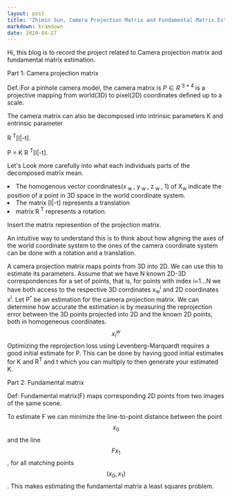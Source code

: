 ```yaml
---
layout: post
title: "Zhimin Sun, Camera Projection Matrix and Fundamental Matrix Estimation with RANSAC"
markdown: kramdown
date: 2020-04-27
---
```


Hi, this blog is to record the project related to Camera projection matrix and fundamental matrix estimation.

Part 1: Camera projection matrix

Def.:For a pinhole camera model, the camera matrix is ${P} \in {R}$ <sup> $3 \times 4$ </sup> is a projective mapping from world(3D) to pixel(2D) coordinates defined up to a scale.

The camera matrix can also be decomposed into intrinsic parameters K and entrinsic parameter

R <sup>T</sup>[I|-t].

P = K R <sup>T</sup>[I|-t]. 

Let's Look more carefully into what each individuals parts of the decomposed matrix mean.
<li>The homogenous vector coordinates(x<sub> w </sub>, y<sub> w </sub>, z<sub> w </sub>, 1) of X<sub>w</sub> indicate the position of a point in 3D space in the world coordinate system.</li> 
<li>The matrix [I|-t] represents a translation</li>
<li>matrix R<sup> T</sup> represents a rotation.</li>

Insert the matrix represention of the projection matrix.

An intuitive way to understand this is to think about how aligning the axes of the world coordinate system to the ones of the camera coordinate system can be done with a rotation and a translation.

A camera projection matrix maps points from 3D into 2D. We can use this to estimate its parameters. Assume that we have N known 2D-3D correspondences for a set of points, that is, for points with index i=1...N we have both access to the respective 3D corrdinates x<sub>w</sub><sup>i</sup> and 2D coordinates x<sup>i</sup>. Let P<sup>^</sup> be an estimation for the camera projection matrix. We can determine how accurate the estimation is by measuring the reprojection error between the 3D points projected into 2D and the known 2D points, both in homogeneous coordinates.
$$x_i^w$$
Optimizing the reprojection loss using Levenberg-Marquardt requires a good initial estimate for P. This can be done by having good initial estimates for K and R<sup>T</sup> and t which you can multiply to then generate your estimated K.

Part 2: Fundamental matrix

Def: Fundamental matrix(F) maps corresponding 2D points from two images of the same scene.

To estimate F we can minimize the line-to-point distance between the point $$x_0$$ and the line $$Fx_1$$, for all matching points $$(x_0, x_1)$$. This makes estimating the fundamental matrix a least squares problem.







